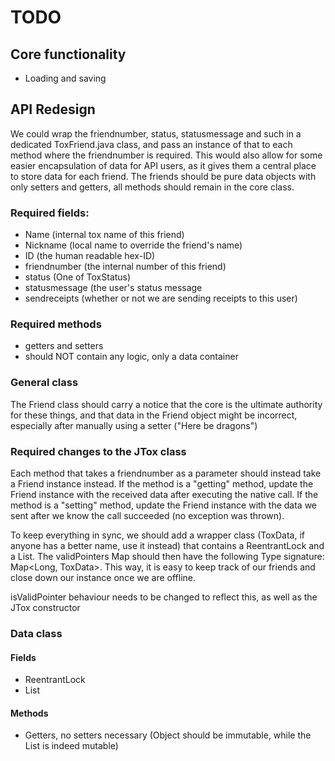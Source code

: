 TODO
========

## Core functionality ##
- Loading and saving

## API Redesign ##

We could wrap the friendnumber, status, statusmessage and such in a dedicated ToxFriend.java class, and pass 
an instance of that to each method where the friendnumber is required. This would also allow for some easier 
encapsulation of data for API users, as it gives them a central place to store data for each friend. The 
friends should be pure data objects with only setters and getters, all methods should remain in the core 
class.

### Required fields: ###

- Name (internal tox name of this friend)
- Nickname (local name to override the friend's name)
- ID (the human readable hex-ID)
- friendnumber (the internal number of this friend)
- status (One of ToxStatus)
- statusmessage (the user's status message
- sendreceipts (whether or not we are sending receipts to this user)

### Required methods ###

- getters and setters
- should NOT contain any logic, only a data container

### General class ###
The Friend class should carry a notice that the core is the ultimate authority for these things, and that 
data in 
the Friend object might be incorrect, especially after manually using a setter ("Here be dragons")


### Required changes to the JTox class ###
Each method that takes a friendnumber as a parameter should instead take a Friend instance instead. If the 
method is a "getting" method, update the Friend instance with the received data after executing the native 
call. If the method is a "setting" method, update the Friend instance with the data we sent after we know the 
call succeeded (no exception was thrown).

To keep everything in sync, we should add a wrapper class (ToxData, if anyone has a better name, use it 
instead)  that contains a ReentrantLock and a List<Friend>. The validPointers Map should then have the 
following Type signature: Map<Long, ToxData>. This way, it is easy to keep track of our friends and close 
down our instance once we are offline.

isValidPointer behaviour needs to be changed to reflect this, as well as the JTox constructor

### Data class ###

#### Fields ####

- ReentrantLock
- List<Friend>

#### Methods ####
- Getters, no setters necessary (Object should be immutable, while the List<Friends> is indeed mutable)
